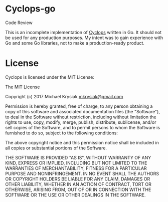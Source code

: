 Cyclops-go
==========

Code Review

This is an incomplete implementation of [Cyclops](https://github.com/sentry-extensions/cyclops) written in Go.  It should not be used for any production purposes. My intent was to gain experience with Go and some Go libraries, not to make a production-ready product.

License
=======

Cyclops is licensed under the MIT License:

The MIT License

Copyright (c) 2017 Michael Krysiak mkrysiak@gmail.com

Permission is hereby granted, free of charge, to any person obtaining a copy of this software and associated documentation files (the "Software"), to deal in the Software without restriction, including without limitation the rights to use, copy, modify, merge, publish, distribute, sublicense, and/or sell copies of the Software, and to permit persons to whom the Software is furnished to do so, subject to the following conditions:

The above copyright notice and this permission notice shall be included in all copies or substantial portions of the Software.

THE SOFTWARE IS PROVIDED "AS IS", WITHOUT WARRANTY OF ANY KIND, EXPRESS OR IMPLIED, INCLUDING BUT NOT LIMITED TO THE WARRANTIES OF MERCHANTABILITY, FITNESS FOR A PARTICULAR PURPOSE AND NONINFRINGEMENT. IN NO EVENT SHALL THE AUTHORS OR COPYRIGHT HOLDERS BE LIABLE FOR ANY CLAIM, DAMAGES OR OTHER LIABILITY, WHETHER IN AN ACTION OF CONTRACT, TORT OR OTHERWISE, ARISING FROM, OUT OF OR IN CONNECTION WITH THE SOFTWARE OR THE USE OR OTHER DEALINGS IN THE SOFTWARE.
